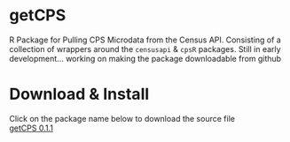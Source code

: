 # getCPS
R Package for Pulling CPS Microdata from the Census API. Consisting of a collection of wrappers around the `censusapi` & `cpsR` packages.
Still in early development... working on making the package downloadable from github


# Download & Install
Click on the package name below to download the source file  
[getCPS 0.1.1](https://github.com/aisolori/getCPS/releases/download/getCPS-package/getCPS_0.1.1.tar.gz)


